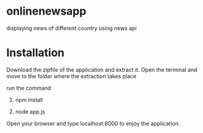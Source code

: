 # onlinenewsapp
displaying news of different country using news api

# Installation
Download the zipfile of the application and extract it.
Open the terminal and move to the folder where the extraction takes place

run the command 

1. npm install

2. node app.js

Open your browser and type localhost:8000 to enjoy the application.
